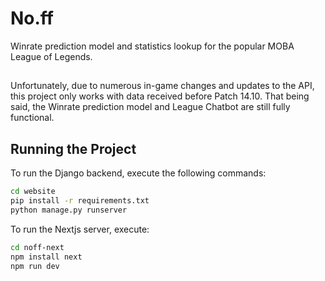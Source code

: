 # No.ff

Winrate prediction model and statistics lookup for the popular MOBA League of Legends.  
##

Unfortunately, due to numerous in-game changes and updates to the API, this project only works with data received before Patch 14.10.
That being said, the Winrate prediction model and League Chatbot are still fully functional.
## Running the Project

To run the Django backend, execute the following commands:

```sh
cd website
pip install -r requirements.txt
python manage.py runserver
```

To run the Nextjs server, execute: 
```sh
cd noff-next
npm install next
npm run dev
```
